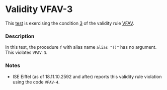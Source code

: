 # Validity VFAV-3

This [test](.) is exercising the condition [3](../Readme.md) of the validity rule [VFAV](../../vfav/Readme.md).

### Description

In this test, the procedure `f` with alias name `alias "()"` has no argument. This violates `VFAV-3`.

### Notes

* ISE Eiffel (as of 18.11.10.2592 and after) reports this validity rule violation using the code `VFAV-4`.
